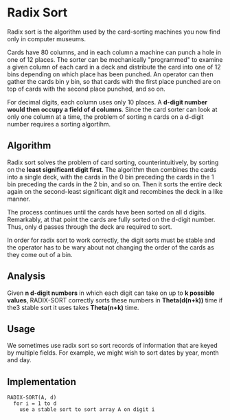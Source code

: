# Radix Sort

Radix sort is the algorithm used by the card-sorting machines you now find only in computer museums.

Cards have 80 columns, and in each column a machine can punch a hole in one of 12 places. The sorter can be mechanically "programmed" to examine a given column of each card in a deck and distribute the card into one of 12 bins depending on which place has been punched. An operator can then gather the cards bin y bin, so that cards with the first place punched are on top of cards with the second place punched, and so on.

For decimal digits, each column uses only 10 places. A **d-digit number would then occupy a field of d columns**. Since the card sorter can look at only one column at a time, the problem of sorting n cards on a d-digit number requires a sorting algortihm.

## Algorithm

Radix sort solves the problem of card sorting, counterintuitively, by sorting on the **least significant digit first**. The algorithm then combines the cards into a single deck, with the cards in the 0 bin preceding the cards in the 1 bin preceding the cards in the 2 bin, and so on. Then it sorts the entire deck again on the second-least significant digit and recombines the deck in a like manner.

The process continues until the cards have been sorted on all d digits. Remarkably, at that point the cards are fully sorted on the d-digit number. Thus, only d passes through the deck are required to sort.

In order for radix sort to work correctly, the digit sorts must be stable and the operator has to be wary about not changing the order of the cards as they come out of a bin.

## Analysis

Given **n d-digit numbers** in which each digit can take on up to **k possible values**, RADIX-SORT correctly sorts these numbers in **Theta(d(n+k))** time if the3 stable sort it uses takes **Theta(n+k)** time.

## Usage

We sometimes use radix sort so sort records of information that are keyed by multiple fields. For example, we might wish to sort dates by year, month and day.

## Implementation

```
RADIX-SORT(A, d)
  for i = 1 to d
    use a stable sort to sort array A on digit i
```
